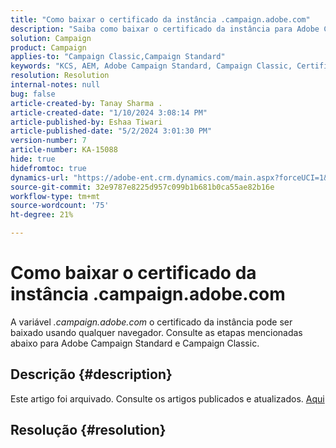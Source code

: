```yaml
---
title: "Como baixar o certificado da instância .campaign.adobe.com"
description: "Saiba como baixar o certificado da instância para Adobe Campaign Standard e Campaign Classic."
solution: Campaign
product: Campaign
applies-to: "Campaign Classic,Campaign Standard"
keywords: "KCS, AEM, Adobe Campaign Standard, Campaign Classic, Certificado de instância, .campaign.adobe.com"
resolution: Resolution
internal-notes: null
bug: false
article-created-by: Tanay Sharma .
article-created-date: "1/10/2024 3:08:14 PM"
article-published-by: Eshaa Tiwari
article-published-date: "5/2/2024 3:01:30 PM"
version-number: 7
article-number: KA-15088
hide: true
hidefromtoc: true
dynamics-url: "https://adobe-ent.crm.dynamics.com/main.aspx?forceUCI=1&pagetype=entityrecord&etn=knowledgearticle&id=e7004411-caaf-ee11-a569-6045bd006e5a"
source-git-commit: 32e9787e8225d957c099b1b681b0ca55ae82b16e
workflow-type: tm+mt
source-wordcount: '75'
ht-degree: 21%

---
```


# Como baixar o certificado da instância .campaign.adobe.com


A variável *.campaign.adobe.com* o certificado da instância pode ser baixado usando qualquer navegador. Consulte as etapas mencionadas abaixo para Adobe Campaign Standard e Campaign Classic.

## Descrição {#description}

Este artigo foi arquivado. Consulte os artigos publicados e atualizados. [Aqui](https://experienceleague.adobe.com/search.html?lang=pt-BR#sort=relevancy)

## Resolução {#resolution}

